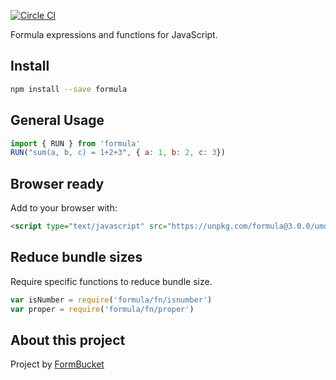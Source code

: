 [![Circle CI](https://circleci.com/gh/FormBucket/formula.svg?style=svg)](https://circleci.com/gh/FormBucket/formula)

Formula expressions and functions for JavaScript.

## Install

```sh
npm install --save formula
```

## General Usage

```js
import { RUN } from 'formula'
RUN("sum(a, b, c) = 1+2+3", { a: 1, b: 2, c: 3})
```

## Browser ready

Add to your browser with:

```html
<script type="text/javascript" src="https://unpkg.com/formula@3.0.0/umd/formula.min.js"
```

## Reduce bundle sizes

Require specific functions to reduce bundle size.

```js
var isNumber = require('formula/fn/isnumber')
var proper = require('formula/fn/proper')
```

## About this project

Project by <a href="https://formbucket.com">FormBucket</a>
